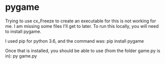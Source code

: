 # pygame

Trying to use cx_Freeze to create an executable for this is not working for me. I am missing some files I'll get to later. To run this locally, you will need to install pygame.

I used pip for python 3.6, and the command was:
pip install pygame

Once that is installed, you should be able to use (from the folder game.py is in):
py game.py
